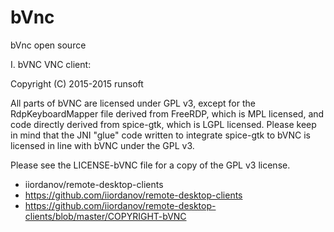 # bVnc
bVnc open source

I. bVNC VNC client:

  Copyright (C) 2015-2015 runsoft

  All parts of bVNC are licensed under GPL v3, except for the RdpKeyboardMapper
  file derived from FreeRDP, which is MPL licensed, and code directly derived
  from spice-gtk, which is LGPL licensed. Please keep in mind that the JNI
  "glue" code written to integrate spice-gtk to bVNC is licensed in line with
  bVNC under the GPL v3.

  Please see the LICENSE-bVNC file for a copy of the GPL v3 license.

- iiordanov/remote-desktop-clients
- https://github.com/iiordanov/remote-desktop-clients
- https://github.com/iiordanov/remote-desktop-clients/blob/master/COPYRIGHT-bVNC
